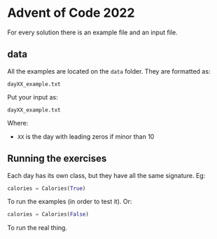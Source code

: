 # Advent of Code 2022

For every solution there is an example file and an input file.

## data

All the examples are located on the `data` folder. They are formatted as:

```
dayXX_example.txt
```

Put your input as: 

```
dayXX_example.txt
```

Where: 
 * `XX` is the day with leading zeros if minor than 10

## Running the exercises

Each day has its own class, but they have all the same signature. Eg:

```python
calories = Calories(True)
```

To run the examples (in order to test it). Or:

```python
calories = Calories(False)
```

To run the real thing.